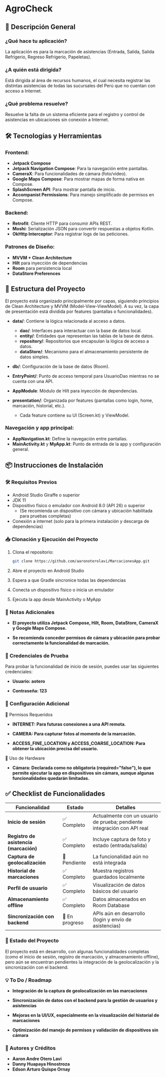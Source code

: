 # AgroCheck

## 📘 Descripción General

### ¿Qué hace tu aplicación?
La aplicación es para la marcación de asistencias (Entrada, Salida, Salida Refrigerio, Regreso Refrigerio, Papeletas).

### ¿A quién está dirigida?
Está dirigida al área de recursos humanos, el cual necesita registrar las distintas asistencias de todas las sucursales del Perú que no cuentan con acceso a Internet.

### ¿Qué problema resuelve?
Resuelve la falta de un sistema eficiente para el registro y control de asistencias en ubicaciones sin conexión a Internet.

## 🛠 Tecnologías y Herramientas

### Frontend:
- **Jetpack Compose**
- **Jetpack Navigation Compose**: Para la navegación entre pantallas.
- **CameraX**: Para funcionalidades de cámara (foto/video).
- **Google Maps Compose**: Para mostrar mapas de forma nativa en Compose.
- **SplashScreen API**: Para mostrar pantalla de inicio.
- **Accompanist Permissions**: Para manejo simplificado de permisos en Compose.

### Backend:
- **Retrofit**: Cliente HTTP para consumir APIs REST.
- **Moshi**: Serialización JSON para convertir respuestas a objetos Kotlin.
- **OkHttp Interceptor**: Para registrar logs de las peticiones.

### Patrones de Diseño:
- **MVVM + Clean Architecture**
- **Hilt** para inyección de dependencias
- **Room** para persistencia local
- **DataStore Preferences**

## 📂 Estructura del Proyecto

El proyecto está organizado principalmente por capas, siguiendo principios de Clean Architecture y MVVM (Model-View-ViewModel). A su vez, la capa de presentación está dividida por features (pantallas o funcionalidades).

- **data/**: Contiene la lógica relacionada al acceso a datos.
  - **dao/**: Interfaces para interactuar con la base de datos local.
  - **entity/**: Entidades que representan las tablas de la base de datos.
  - **repository/**: Repositorios que encapsulan la lógica de acceso a datos.
  - **dataStore/**: Mecanismo para el almacenamiento persistente de datos simples.

- **db/**: Configuración de la base de datos (Room).
- **EntryPoint/**: Punto de acceso temporal para UsuarioDao mientras no se cuenta con una API.
- **AppModule**: Módulo de Hilt para inyección de dependencias.
- **presentation/**: Organizada por features (pantallas como login, home, marcación, historial, etc.).
  - Cada feature contiene su UI (Screen.kt) y ViewModel.

### Navegación y app principal:
- **AppNavigation.kt**: Define la navegación entre pantallas.
- **MainActivity.kt** y **MyApp.kt**: Punto de entrada de la app y configuración general.

## 📦 Instrucciones de Instalación

### 🛠 Requisitos Previos
- Android Studio Giraffe o superior
- JDK 11
- Dispositivo físico o emulador con Android 8.0 (API 26) o superior
  - (Se recomienda un dispositivo con cámara y ubicación habilitada para pruebas completas)
- Conexión a internet (solo para la primera instalación y descarga de dependencias)

### 📥 Clonación y Ejecución del Proyecto
1. Clona el repositorio:
   ```bash
   git clone https://github.com/aaronoterolavi/MarcacionesApp.git
2. Abre el proyecto en Android Studio

3. Espera a que Gradle sincronice todas las dependencias

4. Conecta un dispositivo físico o inicia un emulador

5. Ejecuta la app desde MainActivity o MyApp

### 📌 Notas Adicionales
- **El proyecto utiliza Jetpack Compose, Hilt, Room, DataStore, CameraX y Google Maps Compose.**

- **Se recomienda conceder permisos de cámara y ubicación para probar correctamente la funcionalidad de marcación.**
### 🔐 Credenciales de Prueba
Para probar la funcionalidad de inicio de sesión, puedes usar las siguientes credenciales:

- **Usuario: aotero**

- **Contraseña: 123**
### 🔧 Configuración Adicional
📱 Permisos Requeridos
- **INTERNET: Para futuras conexiones a una API remota.**

- **CAMERA: Para capturar fotos al momento de la marcación.**

- **ACCESS_FINE_LOCATION y ACCESS_COARSE_LOCATION: Para obtener la ubicación precisa del usuario.**

🔌 Uso de Hardware
- **Cámara: Declarada como no obligatoria (required="false"), lo que permite ejecutar la app en dispositivos sin cámara, aunque algunas funcionalidades quedarán limitadas.**
## ✅ Checklist de Funcionalidades

| **Funcionalidad**                        | **Estado**        | **Detalles**                                           |
|------------------------------------------|-------------------|--------------------------------------------------------|
| **Inicio de sesión**                     | ✅ Completo       | Actualmente con un usuario de prueba; pendiente integración con API real |
| **Registro de asistencia (marcación)**   | ✅ Completo       | Incluye captura de foto y estado (entrada/salida)      |
| **Captura de geolocalización**           | 🔧 Pendiente      | La funcionalidad aún no está integrada                |
| **Historial de marcaciones**             | ✅ Completo       | Muestra registros guardados localmente                 |
| **Perfil de usuario**                    | ✅ Completo       | Visualización de datos básicos del usuario             |
| **Almacenamiento offline**               | ✅ Completo       | Datos almacenados en Room Database                     |
| **Sincronización con backend**           | 🔄 En progreso    | APIs aún en desarrollo (login y envío de asistencias)  |

### 🔄 Estado del Proyecto
El proyecto está en desarrollo, con algunas funcionalidades completas (como el inicio de sesión, registro de marcación, y almacenamiento offline), pero aún se encuentran pendientes la integración de la geolocalización y la sincronización con el backend.

### 💡 To Do / Roadmap
- **Integración de la captura de geolocalización en las marcaciones**

- **Sincronización de datos con el backend para la gestión de usuarios y asistencias**

- **Mejoras en la UI/UX, especialmente en la visualización del historial de marcaciones**

- **Optimización del manejo de permisos y validación de dispositivos sin cámara**

### 👤 Autores y Créditos
- **Aaron Andre Otero Lavi**
- **Danny Huapaya Hinostroza**
- **Edson Arturo Quispe Ornay**


